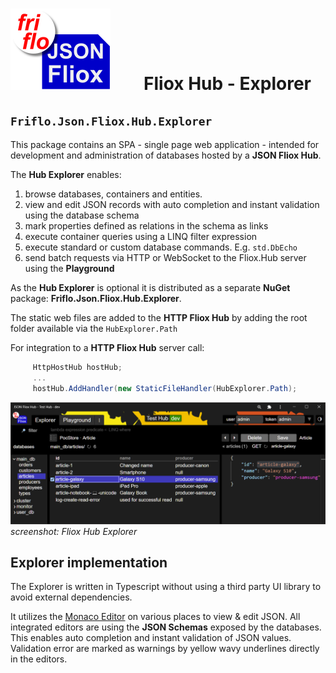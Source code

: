 

# ![logo](../../docs/images/Json-Fliox.svg)        **Fliox Hub - Explorer**



## **`Friflo.Json.Fliox.Hub.Explorer`**

This package contains an SPA - single page web application - intended for development
and administration of databases hosted by a **JSON Fliox Hub**.

The **Hub Explorer** enables:

1. browse databases, containers and entities.
2. view and edit JSON records with auto completion and instant validation using the database schema
3. mark properties defined as relations in the schema as links
4. execute container queries using a LINQ filter expression
5. execute standard or custom database commands. E.g. `std.DbEcho`
6. send batch requests via HTTP or WebSocket to the Fliox.Hub server using the **Playground**

As the **Hub Explorer** is optional it is distributed as a separate
**NuGet** package: **Friflo.Json.Fliox.Hub.Explorer**.

The static web files are added to the **HTTP Fliox Hub** by adding the root folder
available via the `HubExplorer.Path`

For integration to a **HTTP Fliox Hub** server call:

```csharp
     HttpHostHub hostHub;
     ...
     hostHub.AddHandler(new StaticFileHandler(HubExplorer.Path);
```

![Fliox Hub Explorer - screenshot](../../docs/images/Fliox-Hub-Explorer.png)
*screenshot: Fliox Hub Explorer*

## Explorer implementation

The Explorer is written in Typescript without using a third party UI library to avoid external dependencies.

It utilizes the [Monaco Editor](https://microsoft.github.io/monaco-editor/) on various places to view & edit JSON.
All integrated editors are using the **JSON Schemas** exposed by the databases.
This enables auto completion and instant validation of JSON values.
Validation error are marked as warnings by yellow wavy underlines directly in the editors.
